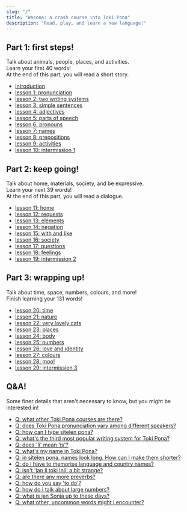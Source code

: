 ```yaml
---
slug: "/"
title: "Wasona: a crash course into Toki Pona"
description: "Read, play, and learn a new language!"
---
```

## Part 1: first steps!

Talk about animals, people, places, and activities.  
Learn your first 40 words!  
At the end of this part, you will read a short story.

* [introduction](en/00)
* [lesson 1: pronunciation](en/01)
* [lesson 2: two writing systems](en/02)
* [lesson 3: simple sentences](en/03)
* [lesson 4: adjectives](en/04)
* [lesson 5: parts of speech](en/05)
* [lesson 6: pronouns](en/06)
* [lesson 7: names](en/07)
* [lesson 8: prepositions](en/08)
* [lesson 9: activities](en/09)
* [lesson 10: intermission 1](en/10)

## Part 2: keep going!

Talk about home, materials, society, and be expressive.  
Learn your next 39 words!  
At the end of this part, you will read a dialogue.

* [lesson 11: home](en/11)
* [lesson 12: requests](en/12)
* [lesson 13: elements](en/13)
* [lesson 14: negation](en/14)
* [lesson 15: with and like](en/15)
* [lesson 16: society](en/16)
* [lesson 17: questions](en/17)
* [lesson 18: feelings](en/18)
* [lesson 19: intermission 2](en/19)

## Part 3: wrapping up!

Talk about time, space, numbers, colours, and more!  
Finish learning your 131 words!

* [lesson 20: time](en/20)
* [lesson 21: nature](en/21)
* [lesson 22: very lovely cats](en/22)
* [lesson 23: places](en/23)
* [lesson 24: body](en/24)
* [lesson 25: numbers](en/25)
* [lesson 26: love and identity](en/26)
* [lesson 27: colours](en/27)
* [lesson 28: moo!](en/28)
* [lesson 29: intermission 3](en/29)

## Q&A!

Some finer details that aren't necessary to know, but you might be interested in!

* [Q: what other Toki Pona courses are there?](en/other-courses)
* [Q: does Toki Pona pronunciation vary among different speakers?](en/sound-variation)
* [Q: how can I type sitelen pona?](en/fonts)
* [Q: what's the third most popular writing system for Toki Pona?](en/sitelen-sitelen)
* [Q: does 'li' mean 'is'?](en/li-and-is)
* [Q: what's my name in Toki Pona?](ru/make-a-name)
* [Q: in sitelen pona, names look long. How can I make them shorter?](ru/simpler-cartouches)
* [Q: do I have to memorise language and country names?](ru/languages-countries)
* [Q: isn't 'jan li toki Inli' a bit strange?](ru/named-verbs)
* [Q: are there any more preverbs?](ru/more-preverbs)
* [Q: how do you say 'to do'?](ru/doing)
* [Q: how do I talk about large numbers?](ru/large-numbers)
* [Q: what is jan Sonja up to these days?](ru/jan-sonja)
* [Q: what other, uncommon words might I encounter?](ru/uncommon-words)
